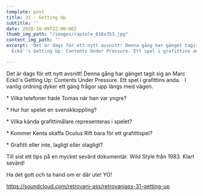 ```yaml
---
template: post
title: 31 - Getting Up
subtitle: ''
date: 2020-10-09T22:00:00Z
thumb_img_path: "/images/capsule_616x353.jpg"
content_img_path: ''
excerpt: 'Det är dags för ett nytt avsnitt! Denna gång har gänget tagit sig an Marc
  Eckō''s Getting Up: Contents Under Pressure. Ett spel i grafittins anda.'

---
```

Det är dags för ett nytt avsnitt! Denna gång har gänget tagit sig an Marc Eckō's Getting Up: Contents Under Pressure. Ett spel i grafittins anda.   I vanlig ordning dyker ett gäng frågor upp längs med vägen.  

\* Vilka telefoner hade Tomas när han var yngre? 

\* Hur har spelet en svenskkoppling? 

\* Vilka kända grafittimålare representeras i spelet? 

\* Kommer Kenta skaffa Oculus Rift bara för ett grafittispel? 

\* Grafitti eller inte, lagligt eller olagligt? 

Till sist ett tips på en mycket sevärd dokumentär. Wild Style från 1983. Klart sevärd!

Ha det gott och ta hand om er där ute! YO!

https://soundcloud.com/retrovani-ass/retrovaniass-31-getting-up